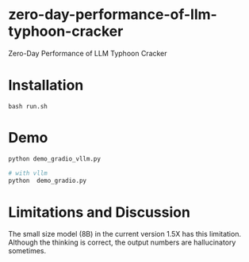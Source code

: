 # zero-day-performance-of-llm-typhoon-cracker
Zero-Day Performance of LLM Typhoon Cracker

# Installation
```
bash run.sh
```

# Demo 
```bash
python demo_gradio_vllm.py

# with vllm
python  demo_gradio.py
```

# Limitations and Discussion
The small size model (8B) in the current version 1.5X has this limitation. Although the thinking is correct, the output numbers are hallucinatory sometimes.
